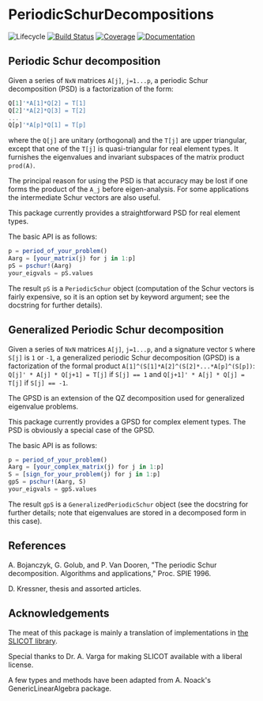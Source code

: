 # PeriodicSchurDecompositions

![Lifecycle](https://img.shields.io/badge/lifecycle-experimental-orange.svg)
[![Build Status](https://github.com/RalphAS/PeriodicSchurDecompositions.jl/workflows/CI/badge.svg)](https://github.com/RalphAS/PeriodicSchurDecompositions.jl/actions)
[![Coverage](https://codecov.io/gh/RalphAS/PeriodicSchurDecompositions.jl/branch/main/graph/badge.svg)](https://codecov.io/gh/RalphAS/PeriodicSchurDecompositions.jl)
[![Documentation](https://img.shields.io/badge/docs-dev-blue.svg)](https://RalphAS.github.io/PeriodicSchurDecompositions.jl/dev)

## Periodic Schur decomposition

Given a series of `NxN` matrices `A[j]`, `j=1...p`, a periodic Schur decomposition (PSD)
is a factorization of the form:
```julia
Q[1]'*A[1]*Q[2] = T[1]
Q[2]'*A[2]*Q[3] = T[2]
...
Q[p]'*A[p]*Q[1] = T[p]
```
where the `Q[j]` are unitary (orthogonal) and the `T[j]` are upper triangular,
except that one of the `T[j]` is quasi-triangular for real element types.
It furnishes the eigenvalues and invariant subspaces of the matrix product
`prod(A)`.

The principal reason for using the PSD is that accuracy may be lost if one
forms the product of the `A_j` before eigen-analysis. For some applications the
intermediate Schur vectors are also useful.

This package currently provides a straightforward PSD for real element types.

The basic API is as follows:
```julia
p = period_of_your_problem()
Aarg = [your_matrix(j) for j in 1:p]
pS = pschur!(Aarg)
your_eigvals = pS.values
```
The result `pS` is a `PeriodicSchur` object (computation of the Schur vectors is
fairly expensive, so it is an option set by keyword argument;
see the docstring for further details).

## Generalized Periodic Schur decomposition
Given a series of `NxN` matrices `A[j]`, `j=1...p`, and a signature vector
`S` where `S[j]` is `1` or `-1`, a generalized periodic Schur decomposition (GPSD)
is a factorization of the formal product `A[1]^(S[1]*A[2]^(S[2]*...*A[p]^(S[p])`:
`Q[j]' * A[j] * Q[j+1] = T[j]` if `S[j] == 1` and
`Q[j+1]' * A[j] * Q[j] = T[j]` if `S[j] == -1`.

The GPSD is an extension of the QZ decomposition used for generalized eigenvalue
problems.

This package currently provides a GPSD for complex element types. The PSD is obviously
a special case of the GPSD.

The basic API is as follows:
```julia
p = period_of_your_problem()
Aarg = [your_complex_matrix(j) for j in 1:p]
S = [sign_for_your_problem(j) for j in 1:p]
gpS = pschur!(Aarg, S)
your_eigvals = gpS.values
```
The result `gpS` is a `GeneralizedPeriodicSchur` object
(see the docstring for further details; note that eigenvalues are stored in a
decomposed form in this case).


## References

A. Bojanczyk, G. Golub, and P. Van Dooren, "The periodic Schur decomposition.
Algorithms and applications," Proc. SPIE 1996.

D. Kressner, thesis and assorted articles.

## Acknowledgements

The meat of this package is mainly a translation of implementations in [the SLICOT library](https://github.com/SLICOT/SLICOT-Reference.git).

Special thanks to Dr. A. Varga for making SLICOT available with a liberal license.

A few types and methods have been adapted from A. Noack's GenericLinearAlgebra package.
